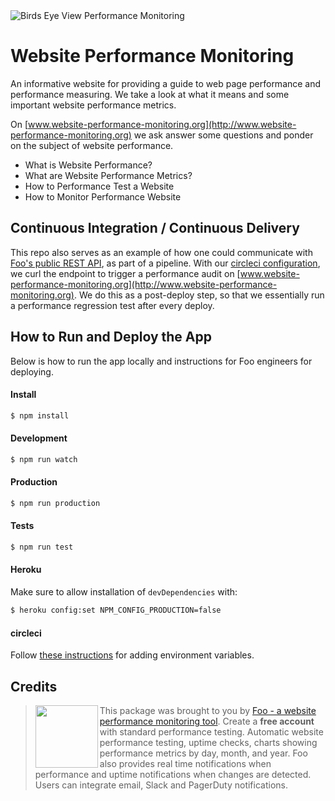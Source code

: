 <img src="https://s3.amazonaws.com/foo.software/images/marketing/website-performance-monitoring-birds-eye-view.jpg" alt="Birds Eye View Performance Monitoring" />

# Website Performance Monitoring

An informative website for providing a guide to web page performance and performance measuring. We take a look at what it means and some important website performance metrics.

On [www.website-performance-monitoring.org](http://www.website-performance-monitoring.org) we ask answer some questions and ponder on the subject of website performance.

- What is Website Performance?
- What are Website Performance Metrics?
- How to Performance Test a Website
- How to Monitor Performance Website

## Continuous Integration / Continuous Delivery

This repo also serves as an example of how one could communicate with [Foo's public REST API](https://www.foo.software/docs/api/Methods.html), as part of a pipeline. With our [circleci configuration](./.circleci/config.yml), we curl the endpoint to trigger a performance audit on [www.website-performance-monitoring.org](http://www.website-performance-monitoring.org). We do this as a post-deploy step, so that we essentially run a performance regression test after every deploy.

## How to Run and Deploy the App

Below is how to run the app locally and instructions for Foo engineers for deploying.

#### Install

```bash
$ npm install
```

#### Development

```bash
$ npm run watch
```

#### Production

```bash
$ npm run production
```

#### Tests

```bash
$ npm run test
```

#### Heroku

Make sure to allow installation of `devDependencies` with:

```bash
$ heroku config:set NPM_CONFIG_PRODUCTION=false
```

#### circleci

Follow [these instructions](https://circleci.com/docs/2.0/env-vars/#setting-an-environment-variable-in-a-project) for adding environment variables.

## Credits

> <img src="https://s3.amazonaws.com/foo.software/images/logo-200x200.png" width="100" height="100" align="left" /> This package was brought to you by [Foo - a website performance monitoring tool](https://www.foo.software). Create a **free account** with standard performance testing. Automatic website performance testing, uptime checks, charts showing performance metrics by day, month, and year. Foo also provides real time notifications when performance and uptime notifications when changes are detected. Users can integrate email, Slack and PagerDuty notifications.
